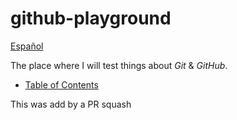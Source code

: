 # github-playground

[Español](README.es.md)

The place where I will test things about _Git_ & _GitHub_.

- [Table of Contents](TableOfContents.md)

This was add by a PR squash
